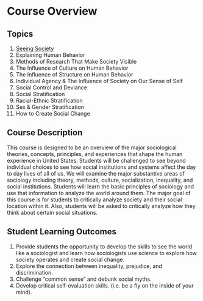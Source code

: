 # Course Overview

## Topics

1. [Seeing Society](https://ishimby.github.io/Soc101/1_seeing_society_overview.md)
2. Explaining Human Behavior
3. Methods of Research That Make Society Visible
4. The Influence of Culture on Human Behavior
5. The Influence of Structure on Human Behavior
6. Individual Agency & The Influence of Society on Our Sense of Self
7. Social Control and Deviance
8. Social Stratification
9. Racial-Ethnic Stratification
10. Sex & Gender Stratification
11. How to Create Social Change

## Course Description

This course is designed to be an overview of the major sociological theories, concepts, principles, and experiences that shape the human experience in United States. Students will be challenged to see beyond individual choices to see how social institutions and systems affect the day to day lives of all of us. We will examine the major substantive areas of sociology including theory, methods, culture, socialization, inequality, and social institutions. Students will learn the basic principles of sociology and use that information to analyze the world around them. The major goal of this course is for students to critically analyze society and their social location within it. Also, students will be asked to critically analyze how they think about certain social situations.

## Student Learning Outcomes

1. Provide students the opportunity to develop the skills to see the world like a sociologist and learn how sociologists use science to explore how society operates and create social change.
2. Explore the connection between inequality, prejudice, and discrimination.
3. Challenge “common sense” and debunk social myths.
4. Develop critical self-evaluation skills. (i.e. be a fly on the inside of your mind).
